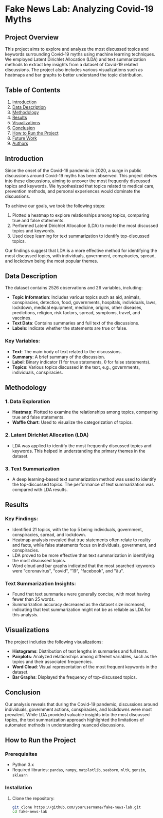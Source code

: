 # Fake News Lab: Analyzing Covid-19 Myths

## Project Overview

This project aims to explore and analyze the most discussed topics and keywords surrounding Covid-19 myths using machine learning techniques. We employed Latent Dirichlet Allocation (LDA) and text summarization methods to extract key insights from a dataset of Covid-19 related discussions. The project also includes various visualizations such as heatmaps and bar graphs to better understand the topic distribution.

## Table of Contents

1. [Introduction](#introduction)
2. [Data Description](#data-description)
3. [Methodology](#methodology)
4. [Results](#results)
5. [Visualizations](#visualizations)
6. [Conclusion](#conclusion)
7. [How to Run the Project](#how-to-run-the-project)
8. [Future Work](#future-work)
9. [Authors](#authors)

## Introduction

Since the onset of the Covid-19 pandemic in 2020, a surge in public discussions around Covid-19 myths has been observed. This project delves into these discussions, aiming to uncover the most frequently discussed topics and keywords. We hypothesized that topics related to medical care, prevention methods, and personal experiences would dominate the discussions.

To achieve our goals, we took the following steps:

1. Plotted a heatmap to explore relationships among topics, comparing true and false statements.
2. Performed Latent Dirichlet Allocation (LDA) to model the most discussed topics and keywords.
3. Used deep learning for text summarization to identify top-discussed topics.

Our findings suggest that LDA is a more effective method for identifying the most discussed topics, with individuals, government, conspiracies, spread, and lockdown being the most popular themes.

## Data Description

The dataset contains 2526 observations and 26 variables, including:

- **Topic Information**: Includes various topics such as aid, animals, conspiracies, detection, food, governments, hospitals, individuals, laws, lockdown, medical equipment, medicine, origins, other diseases, predictions, religion, risk factors, spread, symptoms, travel, and vaccines.
- **Text Data**: Contains summaries and full text of the discussions.
- **Labels**: Indicate whether the statements are true or false.

### Key Variables:

- **Text**: The main body of text related to the discussions.
- **Summary**: A brief summary of the discussion.
- **Label**: Binary indicator (1 for true statements, 0 for false statements).
- **Topics**: Various topics discussed in the text, e.g., governments, individuals, conspiracies.

## Methodology

### 1. Data Exploration
- **Heatmap**: Plotted to examine the relationships among topics, comparing true and false statements.
- **Waffle Chart**: Used to visualize the categorization of topics.

### 2. Latent Dirichlet Allocation (LDA)
- LDA was applied to identify the most frequently discussed topics and keywords. This helped in understanding the primary themes in the dataset.

### 3. Text Summarization
- A deep learning-based text summarization method was used to identify the top-discussed topics. The performance of text summarization was compared with LDA results.

## Results

### Key Findings:
- Identified 21 topics, with the top 5 being individuals, government, conspiracies, spread, and lockdown.
- Heatmap analysis revealed that true statements often relate to reality and facts, while false statements focus on individuals, government, and conspiracies.
- LDA proved to be more effective than text summarization in identifying the most discussed topics.
- Word cloud and bar graphs indicated that the most searched keywords were "coronavirus", "covid", "19", "facebook", and "äu".

### Text Summarization Insights:
- Found that text summaries were generally concise, with most having fewer than 25 words.
- Summarization accuracy decreased as the dataset size increased, indicating that text summarization might not be as reliable as LDA for this analysis.

## Visualizations

The project includes the following visualizations:

- **Histograms**: Distribution of text lengths in summaries and full texts.
- **Pairplots**: Analyzed relationships among different variables, such as the topics and their associated frequencies.
- **Word Cloud**: Visual representation of the most frequent keywords in the dataset.
- **Bar Graphs**: Displayed the frequency of top-discussed topics.

## Conclusion

Our analysis reveals that during the Covid-19 pandemic, discussions around individuals, government actions, conspiracies, and lockdowns were most prevalent. While LDA provided valuable insights into the most discussed topics, the text summarization approach highlighted the limitations of automated methods in understanding nuanced discussions.

## How to Run the Project

### Prerequisites

- Python 3.x
- Required libraries: `pandas`, `numpy`, `matplotlib`, `seaborn`, `nltk`, `gensim`, `sklearn`

### Installation

1. Clone the repository:
   ```bash
   git clone https://github.com/yourusername/fake-news-lab.git
   cd fake-news-lab
